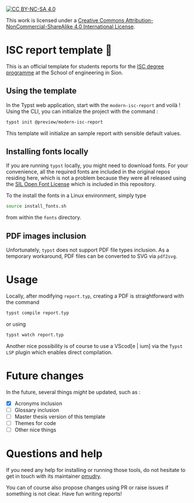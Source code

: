 [![CC BY-NC-SA 4.0][cc-by-nc-sa-shield]][cc-by-nc-sa]

This work is licensed under a
[Creative Commons Attribution-NonCommercial-ShareAlike 4.0 International License][cc-by-nc-sa].

[cc-by-nc-sa]: http://creativecommons.org/licenses/by-nc-sa/4.0/
[cc-by-nc-sa-image]: https://licensebuttons.net/l/by-nc-sa/4.0/88x31.png
[cc-by-nc-sa-shield]: https://img.shields.io/badge/License-CC%20BY--NC--SA%204.0-lightgrey.svg


# ISC report template :scroll:

This is an official template for students reports for the [ISC degree programme](https://isc.hevs.ch/) at the School of engineering in Sion. 

## Using the template

In the Typst web application, start with the `modern-isc-report` and voilà ! Using the CLI, you can initialize the project with the command : 

```bash
typst init @preview/modern-isc-report
```

This template will initialize an sample report with sensible default values.

## Installing fonts locally

If you are running `typst` locally, you might need to download fonts. For your convenience, all the required fonts are included in the original repos residing here, which is not a problem because they were all released using the [SIL Open Font License](https://openfontlicense.org/) which is included in this repository.

To the install the fonts in a Linux environment, simply type

```bash
source install_fonts.sh
```

from within the `fonts` directory.

## PDF images inclusion

Unfortunately, `typst` does not support PDF file types inclusion. As a temporary workaround, PDF files can be converted to SVG via `pdf2svg`.

# Usage

Locally, after modifying `report.typ`, creating a PDF is straightforward with the command

```bash
typst compile report.typ
```

or using 

```bash
typst watch report.typ
```

Another nice possibility is of course to use a VScod[e | ium] via the `Typst LSP` plugin which enables direct compilation.

# Future changes

In the future, several things _might_ be updated, such as :

- [x] Acronyms inclusion
- [ ] Glossary inclusion
- [ ] Master thesis version of this template
- [ ] Themes for code
- [ ] Other nice things

# Questions and help

If you need any help for installing or running those tools, do not hesitate to get in touch with its maintainer [pmudry](https://github.com/pmudry).

You can of course also propose changes using PR or raise issues if something is not clear. Have fun writing reports!